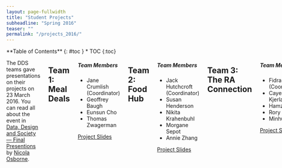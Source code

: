```yaml
---
layout: page-fullwidth
title: "Student Projects"
subheadline: "Spring 2016"
teaser: ""
permalink: "/projects_2016/"
---
```

<div class="row">
<div class="medium-4 medium-push-8 columns" markdown="1">
<div class="panel radius" markdown="1">
**Table of Contents**
{: #toc }
* TOC
{:toc}
</div>
</div>

<div class="medium-8 medium-pull-4 columns" markdown="1"> 

The DDS teams gave presentations on their projects on 23 March 2016. You can read all about the event in [Data, Design and Society &mdash; Final Presentions](http://nicolaosborne.blogs.edina.ac.uk/2016/03/23/data-design-society-final-presentations/) by [Nicola Osborne](http://nicolaosborne.blogs.edina.ac.uk/about/).

## Team 1: Meal Deals

<div class="panel">
  <h5>Team Members</h5>
  <ul>
    <li>Jane Crumlish (Coordinator)</li>
    <li>Geoffrey Baugh</li>
    <li>Eunsun Cho</li>
    <li>Thomas Zwagerman</li>
  </ul>

  <a class="button small" href="{{ site.baseurl }}/course_docs/1_Meal_Deals.pdf" target="_blank">Project Slides</a>

</div>


## Team 2: Food Hub

<div class="panel">
  <h5>Team Members</h5>
  <ul>
    <li>Jack Hutchcroft (Coordinator)</li>
    <li>Susan Henderson</li>
    <li>Nikita Krahenbuhl</li>
    <li>Morgane Sepot</li>
    <li>Annie Zhang</li>
  </ul>
  <a class="button small" href="{{ site.baseurl }}/course_docs/2_Food_Hub.pdf" target="_blank">Project Slides</a>
</div>


## Team 3: The RA Connection

<div class="panel">
  <h5>Team Members</h5>
  <ul>
    <li>Fidra Sym (Coordinator)</li>
    <li>Cayenne Kjerland</li>
    <li>Hamza Latif</li>
    <li>Rory McClish</li>
    <li>Minhui Xu</li>
  </ul>

  <a class="button small" href="{{ site.baseurl }}/course_docs/3_The_RA_Connection.pdf" target="_blank">Project Slides</a>
</div>


## Team 4: Pimp My Pollock

<div class="panel">
  <h5>Team Members</h5>
  <ul>
    <li>Mitch Peterson (Coordinator)</li>
    <li>Luca Forni</li>
    <li>David Mynors</li>
    <li>Michelle Wong</li>
  </ul>

 <a class="button small" href="{{ site.baseurl }}/course_docs/4_Pimp_My_Pollock.pdf" target="_blank">Project Slides</a> 
</div>


## Team 5: Trayless Dining

<div class="panel">
  <h5>Team Members</h5>
  <ul>
    <li><a href="http://juljoseph33.github.io">Julia Joseph</a> (Coordinator) <a href="https://twitter.com/JuliaRJoseph"><i class="icon-twitter"></i></a>
         <a href="https://www.linkedin.com/pub/julia-joseph/83/a35/293"><i class="icon-linkedin"></i></a>
         <a href="https://github.com/juljoseph33"><i class="icon-github"></i></a>
    </li>
    <li>Isy Introna</li>
    <li>Luke Fletcher</li>
    <li>Helena McElroy</li>
  </ul>

 <a class="button small" href="{{ site.baseurl }}/course_docs/5_Trayless_Dining.pdf" target="_blank">Project Slides</a>
 <a class="button small" href="http://juljoseph33.github.io/DDS/" target="_blank">Project Website</a>
</div>


## Team 6: Save the Cups!

<div class="panel">
  <h5>Team Members</h5>
  <ul>
    <li>Paul Hofma (Coordinator) <a href="https://www.linkedin.com/in/paul-hofma-8607aa7b"><i class="icon-linkedin"></i></a></li>
    <li>Chloe Austin</li>
    <li>Qinqin Xu</li>
    <li>Anna Zorinmawii</li>
  </ul>

  <a class="button small" href="{{ site.baseurl }}/course_docs/6_Save_the_Cups.pdf" target="_blank">Project Slides</a>
</div>

<a href="{{ site.urlimg }}savethecups_final_poster.jpg"><img src="{{ site.urlimg }}savethecups_final_poster-1000x1400.jpg" alt="Save the Cups Final Poster"></a>

## Team 7: Good Eats

<div class="panel">
  <h5>Team Members</h5>
  <ul>
    <li>Madison Weigand (Coordinator)</li>
    <li>Madeleine Boyle</li>
    <li>Akshay Chandiramani</li>
    <li>Ajda Remškar</li>
  </ul>

  <a class="button small" href="{{ site.baseurl }}/course_docs/7_Good_Eats.pdf" target="_blank">Project Slides</a>
</div>